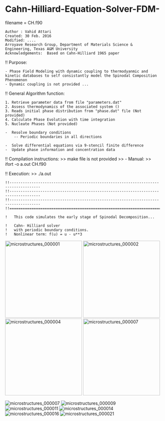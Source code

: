 # Cahn-Hilliard-Equation-Solver-FDM-

filename = CH.f90

	Author : Vahid Attari
	Created: 30 Feb. 2016
	Modified: ....
	Arroyave Research Group, Department of Materials Science & Engineering, Texas A&M University
	Acknowledgements:  Based on Cahn-Hilliard 1965 paper
	
!! Purpose:

	- Phase Field Modeling with dynamic coupling to thermodyanmic and kinetic databases to self consistantly model the Spinodal Composition Phenomenon
	- Dynamic coupling is not provided ...
   
!! General Algorithm function:

	1. Retrieve parameter data from file "parameters.dat"
	2. Assess thermodynamics of the associated system ()
	3. Reads initial phase distribution from "phase.dat" file (Not provided)
	4. Calculate Phase Evolution with time integration
	5. Nucleate Phases (Not provided)

	-  Resolve boundary conditions 
	 	-- Periodic boundaries in all directions

	-  Solve differential equations via 9-stencil finite difference
	-  Update phase information and concentration data


!! Compilation instructions: 
	>> make file is not provided
	>> - Manual: >>  ifort -o a.out CH.f90

!! Execution: >> ./a.out 
                                
	!!------------------------------------------------------------------------------------
	!!------------------------------------------------------------------------------------
	!!------------------------------------------------------------------------------------
	!!====================================================================================

	!   This code simulates the early stage of Spinodal Decomposition...

	!   Cahn- Hilliard solver 	
	!   with periodic boundary conditions.
	!   Nonlinear term: f(u) = u - u**3


<img src="https://user-images.githubusercontent.com/11892854/118386432-78937500-b5e5-11eb-9c48-dc04c4be50b4.jpeg" alt="microstructures_000001" width="250" height="250">
<img src="https://user-images.githubusercontent.com/11892854/118386435-792c0b80-b5e5-11eb-84fd-5f993fc2c2c2.jpeg" alt="microstructures_000002" width="250" height="250">
<img src="https://user-images.githubusercontent.com/11892854/118386436-7a5d3880-b5e5-11eb-915a-dd687dc01aaf.jpeg" alt="microstructures_000004" width="250" height="250">
<img src="https://user-images.githubusercontent.com/11892854/118386439-7cbf9280-b5e5-11eb-9cee-3cc17a7f0ab2.jpeg" alt="microstructures_000007" width="250" height="250">

![microstructures_000007](https://user-images.githubusercontent.com/11892854/118386439-7cbf9280-b5e5-11eb-9cee-3cc17a7f0ab2.jpeg)
![microstructures_000009](https://user-images.githubusercontent.com/11892854/118386440-7d582900-b5e5-11eb-89a2-bc0252ba8135.jpeg)
![microstructures_000011](https://user-images.githubusercontent.com/11892854/118386441-7d582900-b5e5-11eb-98bb-9520f8dfe864.jpeg)
![microstructures_000014](https://user-images.githubusercontent.com/11892854/118386442-7df0bf80-b5e5-11eb-8f20-d5262b2c1b3d.jpeg)
![microstructures_000016](https://user-images.githubusercontent.com/11892854/118386443-7df0bf80-b5e5-11eb-82a5-eba0a00faeae.jpeg)
![microstructures_000021](https://user-images.githubusercontent.com/11892854/118386444-7e895600-b5e5-11eb-9bc1-b40dfb0002cd.jpeg)
